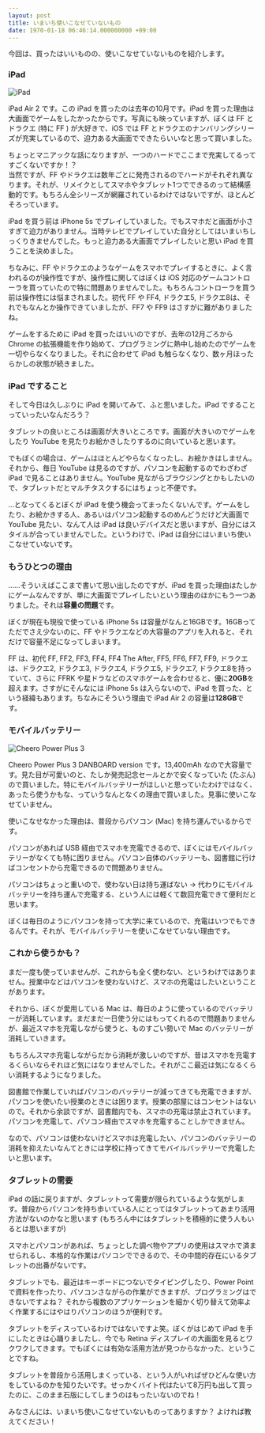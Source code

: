 ```yaml
---
layout: post
title: いまいち使いこなせていないもの
date: 1970-01-18 06:46:14.000000000 +09:00
---
```

今回は、買ったはいいものの、使いこなせていないものを紹介します。

### iPad
![iPad](/content/images/2016/04/ipad_air_2.jpg)

iPad Air 2 です。この iPad を買ったのは去年の10月です。iPad を買った理由は大画面でゲームをしたかったからです。写真にも映っていますが、ぼくは FF とドラクエ (特に FF ) が大好きで、iOS では FF とドラクエのナンバリングシリーズが充実しているので、迫力ある大画面でできたらいいなと思って買いました。

ちょっとマニアックな話になりますが、一つのハードでここまで充実してるってすごくないですか！？  
当然ですが、FF やドラクエは数年ごとに発売されるのでハードがそれぞれ異なります。それが、リメイクとしてスマホやタブレット1つでできるのって結構感動的です。もちろん全シリーズが網羅されているわけではないですが、ほとんどそろっています。

iPad を買う前は iPhone 5s でプレイしていました。でもスマホだと画面が小さすぎて迫力がありません。当時テレビでプレイしていた自分としてはいまいちしっくりきませんでした。もっと迫力ある大画面でプレイしたいと思い iPad を買うことを決めました。

ちなみに、FF やドラクエのようなゲームをスマホでプレイするときに、よく言われるのが操作性ですが、操作性に関してはぼくは iOS 対応のゲームコントローラを買っていたので特に問題ありませんでした。もちろんコントローラを買う前は操作性には悩まされました。初代 FF や FF4, ドラクエ5, ドラクエ8は、それでもなんとか操作できていましたが、FF7 や FF9 はさすがに難がありましたね。

ゲームをするために iPad を買ったはいいのですが、去年の12月ごろから Chrome の拡張機能を作り始めて、プログラミングに熱中し始めたのでゲームを一切やらなくなりました。それに合わせて iPad も触らなくなり、数ヶ月ほったらかしの状態が続きました。

### iPad ですること
そして今日は久しぶりに iPad を開いてみて、ふと思いました。iPad ですることっていったいなんだろう？

タブレットの良いところは画面が大きいところです。画面が大きいのでゲームをしたり YouTube を見たりお絵かきしたりするのに向いていると思います。

でもぼくの場合は、ゲームはほとんどやらなくなったし、お絵かきはしません。それから、毎日 YouTube は見るのですが、パソコンを起動するのでわざわざ iPad で見ることはありません。YouTube 見ながらブラウジングとかもしたいので、タブレットだとマルチタスクするにはちょっと不便です。

…となってくるとぼくが iPad を使う機会ってまったくないんです。ゲームをしたり、お絵かきする人、あるいはパソコン起動するのめんどうだけど大画面で YouTube 見たい、なんて人は iPad は良いデバイスだと思いますが、自分にはスタイルが合っていませんでした。というわけで、iPad は自分にはいまいち使いこなせていないです。

### もうひとつの理由
……そういえばここまで書いて思い出したのですが、iPad を買った理由はたしかにゲームなんですが、単に大画面でプレイしたいという理由のほかにもう一つありました。それは**容量の問題**です。

ぼくが現在も現役で使っている iPhone 5s は容量がなんと16GBです。16GBってただでさえ少ないのに、FF やドラクエなどの大容量のアプリを入れると、それだけで容量不足になってしまいます。

FF は、初代 FF, FF2, FF3, FF4, FF4 The After, FF5, FF6, FF7, FF9, ドラクエは、ドラクエ2, ドラクエ3, ドラクエ4, ドラクエ5, ドラクエ7, ドラクエ8を持っていて、さらに FFRK や星ドラなどのスマホゲームを合わせると、優に**20GB**を超えます。さすがにそんなには iPhone 5s は入らないので、iPad を買った、という経緯もあります。ちなみにそういう理由で iPad Air 2 の容量は**128GB**です。

### モバイルバッテリー
![Cheero Power Plus 3](/content/images/2016/04/cheero_power_plus_3.jpg)

Cheero Power Plus 3 DANBOARD version です。13,400mAh なので大容量です。見た目が可愛いのと、たしか発売記念セールとかで安くなっていた (たぶん) ので買いました。特にモバイルバッテリーがほしいと思っていたわけではなく、あったら使うかもな、っていうなんとなくの理由で買いました。見事に使いこなせていません。

使いこなせなかった理由は、普段からパソコン (Mac) を持ち運んでいるからです。

パソコンがあれば USB 経由でスマホを充電できるので、ぼくにはモバイルバッテリーがなくても特に困りません。パソコン自体のバッテリーも、図書館に行けばコンセントから充電できるので問題ありません。

パソコンはちょっと重いので、使わない日は持ち運ばない → 代わりにモバイルバッテリーを持ち運んで充電する、という人には軽くて数回充電できて便利だと思います。

ぼくは毎日のようにパソコンを持って大学に来ているので、充電はいつでもできるんです。それが、モバイルバッテリーを使いこなせていない理由です。

### これから使うかも？
まだ一度も使っていませんが、これからも全く使わない、というわけではありません。授業中などはパソコンを使わないけど、スマホの充電はしたいということがあります。

それから、ぼくが愛用している Mac は、毎日のように使っているのでバッテリーが消耗しています。まだまだ一日使う分にはもってくれるので問題ありませんが、最近スマホを充電しながら使うと、ものすごい勢いで Mac のバッテリーが消耗していきます。

もちろんスマホ充電しながらだから消耗が激しいのですが、昔はスマホを充電するくらいならそれほど気にはなりませんでした。それがここ最近は気になるくらい消耗するようになりました。

図書館で作業していればパソコンのバッテリーが減ってきても充電できますが、パソコンを使いたい授業のときには困ります。授業の部屋にはコンセントはないので。それから余談ですが、図書館内でも、スマホの充電は禁止されています。パソコンを充電して、パソコン経由でスマホを充電することしかできません。

なので、パソコンは使わないけどスマホは充電したい、パソコンのバッテリーの消耗を抑えたいなんてときには学校に持ってきてモバイルバッテリーで充電したいと思います。

### タブレットの需要
iPad の話に戻りますが、タブレットって需要が限られているような気がします。普段からパソコンを持ち歩いている人にとってはタブレットってあまり活用方法がないのかなと思います (もちろん中にはタブレットを積極的に使う人もいるとは思いますが)

スマホとパソコンがあれば、ちょっとした調べ物やアプリの使用はスマホで済ませられるし、本格的な作業はパソコンでできるので、その中間的存在にいるタブレットの出番がないです。

タブレットでも、最近はキーボードにつないでタイピングしたり、Power Point で資料を作ったり、パソコンさながらの作業ができますが、プログラミングはできないですよね？ それから複数のアプリケーションを細かく切り替えて効率よく作業するにはやはりパソコンのほうが便利です。

タブレットをディスっているわけではないですよ笑。ぼくがはじめて iPad を手にしたときは心踊りましたし、今でも Retina ディスプレイの大画面を見るとワクワクしてきます。でもぼくには有効な活用方法が見つからなかった、ということですね。

タブレットを普段から活用しまくっている、という人がいればぜひどんな使い方をしているのかを知りたいです。せっかくバイト代はたいて8万円も出して買ったのに、このまま石版にしてしまうのはもったいないのでね！

みなさんには、いまいち使いこなせていないものってありますか？ よければ教えてください！
